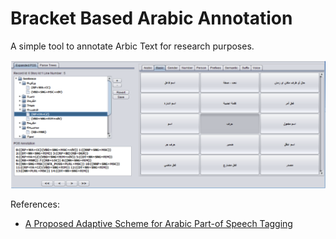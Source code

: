 # Bracket Based Arabic Annotation

A simple tool to annotate Arbic Text for research purposes.

<img src="./assets/b2a2.png"/>

References:
  - [A Proposed Adaptive Scheme for Arabic Part-of Speech Tagging](https://thesai.org/Downloads/Volume8No7/Paper_10-A_Proposed_Adaptive_Scheme_for_Arabic_Part_of_Speech.pdf)

